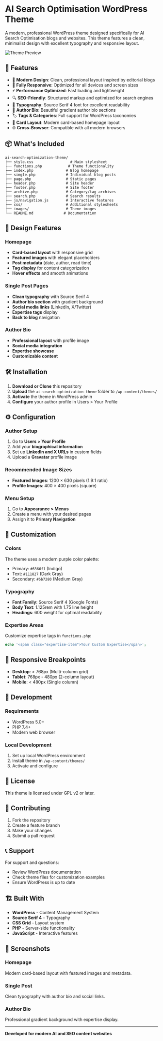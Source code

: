 # AI Search Optimisation WordPress Theme

A modern, professional WordPress theme designed specifically for AI Search Optimisation blogs and websites. This theme features a clean, minimalist design with excellent typography and responsive layout.

![Theme Preview](screenshot.png)

## 🚀 Features

- 🎨 **Modern Design**: Clean, professional layout inspired by editorial blogs
- 📱 **Fully Responsive**: Optimized for all devices and screen sizes
- ⚡ **Performance Optimized**: Fast loading and lightweight
- 🔍 **SEO-Friendly**: Structured markup and optimized for search engines
- 🎯 **Typography**: Source Serif 4 font for excellent readability
- 👤 **Author Bio**: Beautiful gradient author bio sections
- 🏷️ **Tags & Categories**: Full support for WordPress taxonomies
- 📄 **Card Layout**: Modern card-based homepage layout
- 🌐 **Cross-Browser**: Compatible with all modern browsers

## 📦 What's Included

```
ai-search-optimization-theme/
├── style.css                 # Main stylesheet
├── functions.php            # Theme functionality
├── index.php               # Blog homepage
├── single.php              # Individual blog posts
├── page.php                # Static pages
├── header.php              # Site header
├── footer.php              # Site footer
├── archive.php             # Category/tag archives
├── search.php              # Search results
├── js/navigation.js        # Interactive features
├── css/                    # Additional stylesheets
├── images/                 # Theme images
└── README.md              # Documentation
```

## 🎨 Design Features

### Homepage
- **Card-based layout** with responsive grid
- **Featured images** with elegant placeholders
- **Post metadata** (date, author, read time)
- **Tag display** for content categorization
- **Hover effects** and smooth animations

### Single Post Pages
- **Clean typography** with Source Serif 4
- **Author bio section** with gradient background
- **Social media links** (LinkedIn, X/Twitter)
- **Expertise tags** display
- **Back to blog** navigation

### Author Bio
- **Professional layout** with profile image
- **Social media integration**
- **Expertise showcase**
- **Customizable content**

## 🛠️ Installation

1. **Download or Clone** this repository
2. **Upload** the `ai-search-optimization-theme` folder to `/wp-content/themes/`
3. **Activate** the theme in WordPress admin
4. **Configure** your author profile in Users > Your Profile

## ⚙️ Configuration

### Author Setup
1. Go to **Users > Your Profile**
2. Add your **biographical information**
3. Set up **LinkedIn and X URLs** in custom fields
4. Upload a **Gravatar** profile image

### Recommended Image Sizes
- **Featured Images**: 1200 × 630 pixels (1.9:1 ratio)
- **Profile Images**: 400 × 400 pixels (square)

### Menu Setup
1. Go to **Appearance > Menus**
2. Create a menu with your desired pages
3. Assign it to **Primary Navigation**

## 🎯 Customization

### Colors
The theme uses a modern purple color palette:
- Primary: `#6366f1` (Indigo)
- Text: `#111827` (Dark Gray)
- Secondary: `#6b7280` (Medium Gray)

### Typography
- **Font Family**: Source Serif 4 (Google Fonts)
- **Body Text**: 1.125rem with 1.75 line height
- **Headings**: 600 weight for optimal readability

### Expertise Areas
Customize expertise tags in `functions.php`:
```php
echo '<span class="expertise-item">Your Custom Expertise</span>';
```

## 📱 Responsive Breakpoints

- **Desktop**: > 768px (Multi-column grid)
- **Tablet**: 768px - 480px (2-column layout)
- **Mobile**: < 480px (Single column)

## 🔧 Development

### Requirements
- WordPress 5.0+
- PHP 7.4+
- Modern web browser

### Local Development
1. Set up local WordPress environment
2. Install theme in `/wp-content/themes/`
3. Activate and configure

## 📄 License

This theme is licensed under GPL v2 or later.

## 🤝 Contributing

1. Fork the repository
2. Create a feature branch
3. Make your changes
4. Submit a pull request

## 📞 Support

For support and questions:
- Review WordPress documentation
- Check theme files for customization examples
- Ensure WordPress is up to date

## 🏗️ Built With

- **WordPress** - Content Management System
- **Source Serif 4** - Typography
- **CSS Grid** - Layout system
- **PHP** - Server-side functionality
- **JavaScript** - Interactive features

## 📸 Screenshots

### Homepage
Modern card-based layout with featured images and metadata.

### Single Post
Clean typography with author bio and social links.

### Author Bio
Professional gradient background with expertise display.

---

**Developed for modern AI and SEO content websites** 